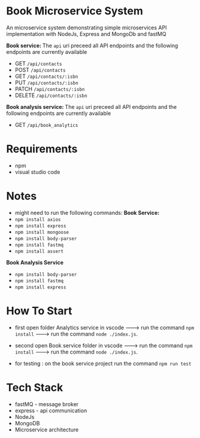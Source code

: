 # Book Microservice System

An microservice system demonstrating simple microservices API implementation with NodeJs, Express and MongoDb and fastMQ


<b> Book service: </b>
The `api` uri preceed all API endpoints and the following endpoints are currently available
* GET `/api/contacts`
* POST `/api/contacts`
* GET `/api/contacts/:isbn`
* PUT `/api/contacts/:isbn`
* PATCH `/api/contacts/:isbn`
* DELETE `/api/contacts/:isbn`


<b> Book analysis service: </b>
The `api` uri preceed all API endpoints and the following endpoints are currently available
* GET `/api/book_analytics`

Requirements
===============
*  npm 
*  visual studio code


Notes
===============
*  might need to run the following commands:
<b> Book Service:</b>
*  `npm install axios`
*  `npm install express`
*  `npm install mongoose`
*  `npm install body-parser`
*  `npm install fastmq`
*  `npm install assert`

<b> Book Analysis Service</b>
*  `npm install body-parser`
*  `npm install fastmq`
*  `npm install express`

How To Start
===============
*  first open folder Analytics service in vscode  ---> run the command `npm install` --->  run the command `node ./index.js`.
*  second open Book service folder in vscode  ---> run the command `npm install` ---> run the command `node ./index.js`.

*  for testing : on the book service project run the command `npm run test`



Tech Stack
===============
* fastMQ  - message broker
* express - api communication
* NodeJs
* MongoDB
* Microservice architecture
